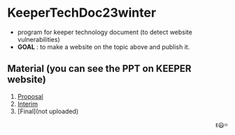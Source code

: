 # KeeperTechDoc23winter
* program for keeper technology document (to detect website vulnerabilities)
* **GOAL** : to make a website on the topic above and publish it.

## Material (you can see the PPT on KEEPER website)
1. [Proposal](https://keeper.or.kr/board/view/172759)
2. [Interim](https://keeper.or.kr/board/view/172773)
3. [Final](not uploaded)
<p align="right">ꉂ😃ᵎᵎᵎ</p>
